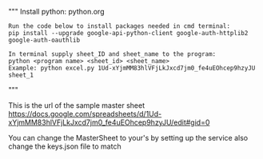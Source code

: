 """
    Install python:
    python.org

    Run the code below to install packages needed in cmd terminal:
    pip install --upgrade google-api-python-client google-auth-httplib2 google-auth-oauthlib

    In terminal supply sheet_ID and sheet_name to the program:
    python <program name> <sheet_id> <sheet_name>
    Example: python excel.py 1Ud-xYjmMM83hlVFjLkJxcd7jm0_fe4uEOhcep9hzyJU sheet_1
"""

This is the url of the sample master sheet
https://docs.google.com/spreadsheets/d/1Ud-xYjmMM83hlVFjLkJxcd7jm0_fe4uEOhcep9hzyJU/edit#gid=0

You can change the MasterSheet to your's by setting up the service also change the keys.json file to match